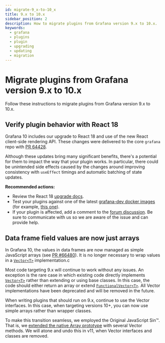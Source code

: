 ```yaml
---
id: migrate-9_x-to-10_x
title: 9.x to 10.x
sidebar_position: 2
description: How to migrate plugins from Grafana version 9.x to 10.x.
keywords:
  - grafana
  - plugins
  - plugin
  - upgrading
  - updating
  - migration
---
```


# Migrate plugins from Grafana version 9.x to 10.x

Follow these instructions to migrate plugins from Grafana version 9.x to 10.x.

## Verify plugin behavior with React 18

Grafana 10 includes our upgrade to React 18 and use of the new React client-side rendering API. These changes were delivered to the core `grafana` repo with [PR 64428](https://github.com/grafana/grafana/pull/64428).

Although these updates bring many significant benefits, there's a potential for them to impact the way that your plugin works. In particular, there could be unintended side effects caused by the changes around improving consistency with `useEffect` timings and automatic batching of state updates.

**Recommended actions:**

- Review the React 18 [upgrade docs](https://react.dev/blog/2022/03/08/react-18-upgrade-guide).
- Test your plugins against one of the latest [grafana-dev docker images](https://hub.docker.com/r/grafana/grafana-dev/tags?page=1) (for example, [this one](https://hub.docker.com/layers/grafana/grafana-dev/10.0.0-111404pre/images/sha256-ac78acf54b44bd2ce7e68b796b1df47030da7f35e53b02bc3eec3f4de05f780f?context=explore)).
- If your plugin is affected, add a comment to the [forum discussion](https://community.grafana.com/t/grafana-10-is-upgrading-to-react-18/86051). Be sure to communicate with us so we are aware of the issue and can provide help.

## Data frame field values are now just arrays

In Grafana 10, the values in data frames are now managed as simple JavaScript arrays (see [PR #66480](https://github.com/grafana/grafana/issues/66480)). It is no longer necessary to wrap values in a [`Vector<T>`](https://github.com/grafana/grafana/blob/v9.5.x/packages/grafana-data/src/types/vector.ts) implementation.c

Most code targeting 9.x will continue to work without any issues. An exception is the rare case in which existing code directly implements [`Vector<T>`](https://github.com/grafana/grafana/blob/v9.5.x/packages/grafana-data/src/types/vector.ts) rather than extending or using base classes. In this case, the code should either return an array or extend [`FunctionalVector<T>`](https://github.com/grafana/grafana/blob/v10.0.x/packages/grafana-data/src/vector/FunctionalVector.ts#L9). All Vector implementations have been deprecated and will be removed in the future.

When writing plugins that should run on 9.x, continue to use the Vector interfaces. In this case, when targeting versions 10+, you can now use simple arrays rather than wrapper classes.

To make this transition seamless, we employed the Original JavaScript Sin™. That is, we [extended the native Array prototype](https://github.com/grafana/grafana/blob/v10.0.x/packages/grafana-data/src/types/vector.ts) with several Vector methods. We will atone and undo this in v11, when Vector interfaces and classes are removed.
